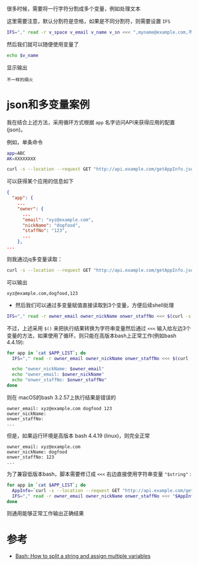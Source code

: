 很多时候，需要将一行字符分割成多个变量，例如处理文本

这里需要注意，默认分割符是空格，如果是不同分割符，则需要设置 `IFS`

```bash
IFS="," read -r v_space v_email v_name v_sn <<< ",myname@example.com,不一样的烟火,123456"
```

然后我们就可以随便使用变量了

```bash
echo $v_name
```

显示输出

```
不一样的烟火
```

# json和多变量案例

我在结合上述方法，采用循环方式根据 `app` 名字访问API来获得应用的配置(json)。

例如，单条命令

```bash
app=ABC
AK=XXXXXXXX

curl -s --location --request GET "http://api.example.com/getAppInfo.json?appName=$app" --header "apiauth-token: $AK" | jq
```

可以获得某个应用的信息如下

```json
{
  "app": {
    ...
    "owner": {
      ...
      "email": "xyz@example.com",
      "nickName": "dogfood",
      "staffNo": "123",
      ...
    },
...
```

则我通过jq多变量读取：

```bash
curl -s --location --request GET "http://api.example.com/getAppInfo.json?appName=$app" --header "apiauth-token: $AK" | jq -r '.app.owner | .email + "," + .nickName + "," + .staffNo'
```

可以输出

```
xyz@example.com,dogfood,123
```

* 然后我们可以通过多变量赋值直接读取到3个变量，方便后续shell处理

```bash
IFS="," read -r owner_email owner_nickName onwer_staffNo <<< $(curl -s --location --request GET "http://api.example.com/getAppInfo.json?appName=$app" --header "apiauth-token: $AK" | jq -r '.app.owner | .email + "," + .nickName + "," + .staffNo')
```

不过，上述采用 `$()` 来把执行结果转换为字符串变量然后通过 `<<<` 输入给左边3个变量的方法，如果使用了循环，则只能在高版本bash上正常工作(例如bash 4.4.19):

```bash
for app in `cat $APP_LIST`; do
  IFS="," read -r owner_email owner_nickName onwer_staffNo <<< $(curl -s --location --request GET "http://api.example.com/getAppInfo.json?appName=$app" --header "apiauth-token: $AK" | jq -r '.app.owner | .email + "," + .nickName + "," + .staffNo')

  echo "owner_nickName: $owner_email"
  echo "owner_email: $owner_nickName"
  echo "onwer_staffNo: $onwer_staffNo"
done
```

则在 macOS的bash 3.2.57上执行结果是错误的

```
owner_email: xyz@example.com dogfood 123
owner_nickName:
onwer_staffNo: 
...
```

但是，如果运行环境是高版本 bash 4.4.19 (linux)，则完全正常

```
owner_email: xyz@example.com
owner_nickName: dogfood
onwer_staffNo: 123
...
```

为了兼容低版本bash，脚本需要修订成 `<<<` 右边直接使用字符串变量 `"$string"` :

```bash
for app in `cat $APP_LIST`; do
  AppInfo=`curl -s --location --request GET "http://api.example.com/getAppInfo.json?appName=$app" --header "apiauth-token: $AK" | jq -r '.app.owner | .email + "," + .nickName + "," + .staffNo'`
  IFS="," read -r owner_email owner_nickName onwer_staffNo <<< "$AppInfo"
done
```

则通用能够正常工作输出正确结果

# 参考

* [Bash: How to split a string and assign multiple variables](https://stackoverflow.com/questions/33320584/bash-how-to-split-a-string-and-assign-multiple-variables)
